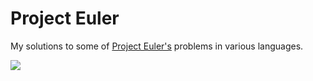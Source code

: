 # Project Euler

My solutions to some of [Project Euler's](https://projecteuler.net) problems in various languages.

![](https://projecteuler.net/profile/giodamelio.png)

